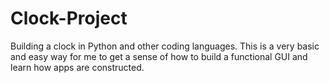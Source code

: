 # Clock-Project
Building a clock in Python and other coding languages. This is a very basic and easy way for me to get a sense of how to build a functional GUI and learn how apps are constructed. 
